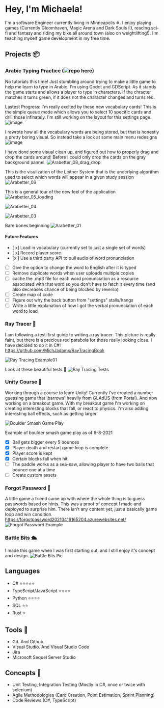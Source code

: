 ﻿# Hey, I'm Michaela! 

I'm a software Engineer currently living in Minneapolis ❄. I enjoy playing games (Currently Gloomhaven, Magic Arena and Dark Souls II), reading sci-fi and fantasy and riding my bike all around town (also on weightlifting!). I'm teaching myself game development in my free time. 

## Projects 📦

### Arabic Typing Practice (![repo here](https://github.com/MichJadams/ArabicTyping)) 
No tutorials this time! Just stumbling around trying to make a little game to help me learn to type in Arabic. I'm using Godot and GDScript. As it stands the game starts and allows a player to type in characters. If the chracter matches it turns green, if it does not the character changes and turns red. 

Lastest Progress: 
I'm really excited by these new vocabulary cards! This is the simple queue mode which allows you to select 10 specific cards and drill those infinately. I'm still working on the layout for this settings page.
![image](https://github.com/MichJadams/MichJAdams/assets/30957743/f7b132ba-a37e-4a62-b335-1292102401aa)

I rewrote how all the vocabulary words are being stored, but that is honestly a pretty boring visual. So instead take a look at some main menu redesigns 
![image](https://github.com/MichJadams/MichJAdams/assets/30957743/579f984e-3268-4203-8753-79b1b9471b1a)

I have done some visual clean up, and figured out how to properly drag and drop the cards around! Before I could only drop the cards on the gray background pannel. 
![Arabetter_08_drag_drop](https://github.com/MichJadams/MichJAdams/assets/30957743/5913f8d1-ca97-49b4-9631-bd05a2ea17ff)

This is the visulization of the Leitner System that is the underlying algorithm used to select which words will appear in a given study session
![Arabetter_06](https://github.com/MichJadams/MichJAdams/assets/30957743/2bd4e554-0695-4183-9db3-3748c0209db0)

This is a general tour of the new feel of the application
![Arabetter_05_loading](https://github.com/MichJadams/MichJAdams/assets/30957743/14f4aee1-9f55-4969-8f65-839d4b0c9e51)

![Arabetter_04](https://github.com/MichJadams/MichJAdams/assets/30957743/dd65fc4b-35d8-4545-a03c-dde7c8fc0d1e)

![Arabetter_03](https://github.com/MichJadams/MichJAdams/assets/30957743/e02389b0-99a1-4e65-9cbc-0e0126c652a4)

Bare bones beginning
![Arabetter_01](https://github.com/MichJadams/MichJAdams/assets/30957743/2d3e5886-dc6c-4c1c-a10d-9734cebaffeb)
#### Future Features 
 - [ x] Load in vocabulary (currently set to just a single set of words)
 - [ x] Record player score
 - [x ] Use a third party API to pull audio of word pronunciation
 - [ ] Give the option to change the word to English after it is typed
 - [ ] Remove duplicate words when user uploads multiple copies
 - [ ] cache the .mp3 file for each word pronunciation as a resource associated with that word so you don't have to fetch it every time (and also decreases chance of being blocked by reverso)
 - [ ] Create map of code
 - [ ] Figure out why the back button from "settings" stalls/hangs
 - [ ] Write a little explanation of how I got the verbal pronunciation of each word to load 
       
### Ray Tracer 🎨
I am following a test-first guide to writing a ray tracer. 
This picture is really faint, but there is a precious red parabola for those really looking close.
I have decided to do it in C#! 
https://github.com/MichJadams/RayTracingBook

![Ray Tracing Example01](RayTracingExample01.png)

Look at these beautiful tests 🧪
![Ray Tracing Tests](RayTracingTests.png)


### Unity Course 🎒
Working through a course to learn Unity! Currently I've created a number guessing game that 'barrows' heavily from GLAdUS (from Portal). 
And now working on a breakout game.
With my breakout game I'm working on creating interesting blocks that fall, or react to physics. 
I'm also adding interesting ball effects, such as getting larger. 

![Boulder Smash Game Play](BoulderSmashGamePlay.gif)

Example of boulder smash game play as of 6-8-2021

 - [x] Ball gets bigger every 5 bounces
 - [x] Player death and restart game loop is complete 
 - [x] Player score is kept
 - [x] Certain blocks fall when hit 
 - [ ] The paddle works as a sea-saw, allowing player to have two balls that bounce one at a time
 - [ ] Create custom assets 

### Forgot Password 🤔
A little game a friend came up with where the whole thing is to guess passwords based on hints. This was a proof of concept I made and deployed to surprise him. There isn't any content yet, just a basically game loop and win condition.
https://forgotpassword20210419165204.azurewebsites.net/
![Forgot Password Example](ForgotPasswordExample.png)

### Battle Bits 🛳
I made this game when I was first starting out, and I still enjoy it's concept and design.
![Battle Bits Pic](battleBitsPic.png)

## Languages 
- C# ⭐⭐⭐⭐⭐
- TypeScript/JavaScript ⭐⭐⭐⭐
- Python ⭐⭐⭐⭐
- SQL ⭐⭐
- Rust ⭐

## Tools 🔨
- Git. And Github. 
- Visual Studio. And Visual Studio Code
- Jira
- Microsoft Sequel Server Studio 

## Concepts 💭
- Unit Testing, Integration Testing (Mostly in C#, once or twice with selenium)
- Agile Methodologies (Card Creation, Point Estimation, Sprint Planning)
- Code Reviews (C#, TypeScript)
